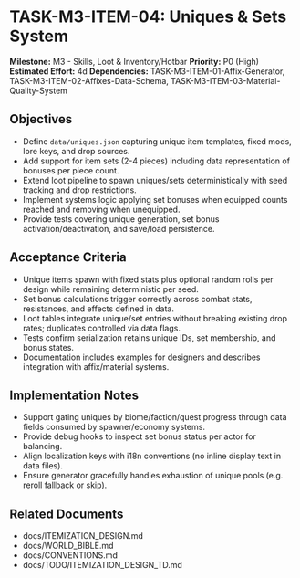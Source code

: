 # TASK-M3-ITEM-04: Uniques & Sets System

**Milestone:** M3 - Skills, Loot & Inventory/Hotbar
**Priority:** P0 (High)
**Estimated Effort:** 4d
**Dependencies:** TASK-M3-ITEM-01-Affix-Generator, TASK-M3-ITEM-02-Affixes-Data-Schema, TASK-M3-ITEM-03-Material-Quality-System

## Objectives

- Define `data/uniques.json` capturing unique item templates, fixed mods, lore keys, and drop sources.
- Add support for item sets (2-4 pieces) including data representation of bonuses per piece count.
- Extend loot pipeline to spawn uniques/sets deterministically with seed tracking and drop restrictions.
- Implement systems logic applying set bonuses when equipped counts reached and removing when unequipped.
- Provide tests covering unique generation, set bonus activation/deactivation, and save/load persistence.

## Acceptance Criteria

- Unique items spawn with fixed stats plus optional random rolls per design while remaining deterministic per seed.
- Set bonus calculations trigger correctly across combat stats, resistances, and effects defined in data.
- Loot tables integrate unique/set entries without breaking existing drop rates; duplicates controlled via data flags.
- Tests confirm serialization retains unique IDs, set membership, and bonus states.
- Documentation includes examples for designers and describes integration with affix/material systems.

## Implementation Notes

- Support gating uniques by biome/faction/quest progress through data fields consumed by spawner/economy systems.
- Provide debug hooks to inspect set bonus status per actor for balancing.
- Align localization keys with i18n conventions (no inline display text in data files).
- Ensure generator gracefully handles exhaustion of unique pools (e.g. reroll fallback or skip).

## Related Documents

- docs/ITEMIZATION_DESIGN.md
- docs/WORLD_BIBLE.md
- docs/CONVENTIONS.md
- docs/TODO/ITEMIZATION_DESIGN_TD.md
